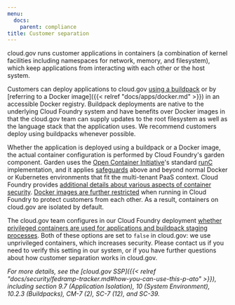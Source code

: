 ```yaml
---
menu:
  docs:
    parent: compliance
title: Customer separation
---
```



cloud.gov runs customer applications in containers (a combination of kernel facilities 
including namespaces for network, memory, and filesystem), which keep applications from interacting with each other or the host system.

Customers can deploy applications to cloud.gov [using a buildpack](https://docs.cloudfoundry.org/buildpacks/) or by [referring to a Docker image]({{< relref "docs/apps/docker.md" >}})
in an accessible Docker registry. Buildpack deployments are native to the underlying Cloud Foundry 
system and have benefits over Docker images in that the cloud.gov team can supply updates to the root filesystem 
as well as the language stack that the application uses. We recommend customers deploy using buildpacks whenever possible.

Whether the application is deployed using a buildpack or a Docker image, 
the actual container configuration is performed by Cloud Foundry's garden component.
Garden uses the [Open Container 
Initiative](https://www.opencontainers.org/)'s standard [runC](https://github.com/opencontainers/runc) implementation,
and it applies [safeguards](https://docs.cloudfoundry.org/concepts/architecture/garden.html#garden-runc) above and beyond normal Docker or Kubernetes environments that fit the multi-tenant PaaS context. 
Cloud Foundry provides [additional details about various aspects of container security](https://docs.cloudfoundry.org/concepts/container-security.html). 
[Docker images are further restricted](https://docs.cloudfoundry.org/adminguide/docker.html#multi-tenant) when running in Cloud Foundry to protect customers from each other. As a result, containers on cloud.gov are isolated by default. 

The cloud.gov team configures in our Cloud Foundry deployment [whether privileged containers are used for applications and buildpack staging processes](https://docs.cloudfoundry.org/concepts/container-security.html#types). 
Both of these options are set to `false` in cloud.gov: we use unprivileged containers, which increases security. Please contact us if you need to verify this setting in our system, or if you have further questions about how customer separation works in cloud.gov.

*For more details, see the [cloud.gov SSP]({{< relref "docs/security/fedramp-tracker.md#how-you-can-use-this-p-ato" >}}), including section 9.7 (Application Isolation), 10 (System Environment), 10.2.3 (Buildpacks), CM-7 (2), SC-7 (12), and SC-39.*
